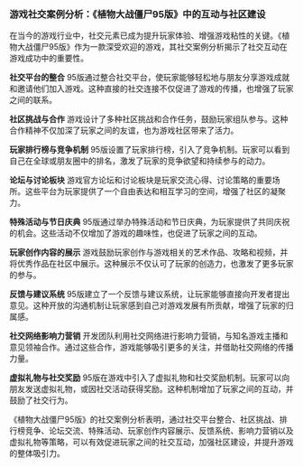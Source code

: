 ### 游戏社交案例分析：《植物大战僵尸95版》中的互动与社区建设

在当今的游戏行业中，社交元素已成为提升玩家体验、增强游戏粘性的关键。《植物大战僵尸95版》作为一款深受欢迎的游戏，其社交案例分析揭示了社交互动在游戏成功中的重要性。

**社交平台的整合**
95版通过整合社交平台，使玩家能够轻松地与朋友分享游戏成就和邀请他们加入游戏。这种直接的社交连接不仅促进了游戏的传播，也增强了玩家之间的联系。

**社区挑战与合作**
游戏设计了多种社区挑战和合作任务，鼓励玩家组队参与。这种合作精神不仅加深了玩家之间的友谊，也为游戏社区带来了活力。

**玩家排行榜与竞争机制**
95版设置了玩家排行榜，引入了竞争机制。玩家可以看到自己在全球或朋友圈中的排名，激发了玩家的竞争欲望和持续参与的动力。

**论坛与讨论板块**
游戏官方论坛和讨论板块是玩家交流心得、讨论策略的重要场所。这些平台为玩家提供了一个自由表达和相互学习的空间，增强了社区的凝聚力。

**特殊活动与节日庆典**
95版通过举办特殊活动和节日庆典，为玩家提供了共同庆祝的机会。这些活动不仅增加了游戏的趣味性，也促进了玩家之间的互动。

**玩家创作内容的展示**
游戏鼓励玩家创作与游戏相关的艺术作品、攻略和视频，并将优秀作品在社区中展示。这种展示不仅认可了玩家的创造力，也激发了更多玩家的参与。

**反馈与建议系统**
95版建立了一个反馈与建议系统，让玩家能够直接向开发者提出意见。这种开放的沟通机制让玩家感到自己对游戏发展有所贡献，增强了玩家的归属感。

**社交网络影响力营销**
开发团队利用社交网络进行影响力营销，与知名游戏主播和意见领袖合作。通过这些合作，游戏能够吸引更多的关注，并借助社交网络的传播力量。

**虚拟礼物与社交奖励**
95版在游戏中引入了虚拟礼物和社交奖励机制。玩家可以向朋友发送虚拟礼物，或因社交活动获得奖励。这种机制增加了玩家之间的互动，并鼓励了社交行为。

《植物大战僵尸95版》的社交案例分析表明，通过社交平台整合、社区挑战、排行榜竞争、论坛交流、特殊活动、玩家创作内容展示、反馈系统、影响力营销以及虚拟礼物等策略，可以有效促进玩家之间的社交互动，加强社区建设，并提升游戏的整体吸引力。